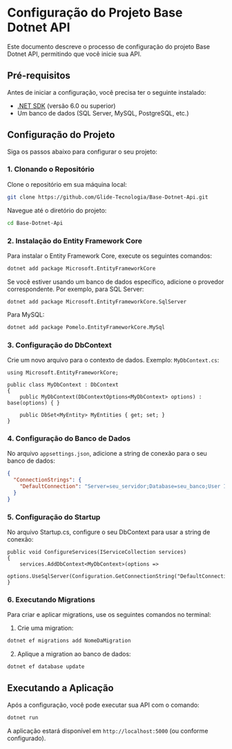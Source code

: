# Configuração do Projeto Base Dotnet API

Este documento descreve o processo de configuração do projeto Base Dotnet API, permitindo que você inicie sua API.

## Pré-requisitos

Antes de iniciar a configuração, você precisa ter o seguinte instalado:

- [.NET SDK](https://dotnet.microsoft.com/download/dotnet) (versão 6.0 ou superior)
- Um banco de dados (SQL Server, MySQL, PostgreSQL, etc.)

## Configuração do Projeto

Siga os passos abaixo para configurar o seu projeto:

### 1. Clonando o Repositório

Clone o repositório em sua máquina local:

```bash
git clone https://github.com/Glide-Tecnologia/Base-Dotnet-Api.git
```

Navegue até o diretório do projeto:

```bash
cd Base-Dotnet-Api
```

### 2. Instalação do Entity Framework Core

Para instalar o Entity Framework Core, execute os seguintes comandos:

```bash
dotnet add package Microsoft.EntityFrameworkCore
```

Se você estiver usando um banco de dados específico, adicione o provedor correspondente. Por exemplo, para SQL Server:

```
dotnet add package Microsoft.EntityFrameworkCore.SqlServer
```

Para MySQL:

```bash
dotnet add package Pomelo.EntityFrameworkCore.MySql
```

### 3. Configuração do DbContext

Crie um novo arquivo para o contexto de dados. Exemplo: `MyDbContext.cs`:

```Csharp
using Microsoft.EntityFrameworkCore;

public class MyDbContext : DbContext
{
    public MyDbContext(DbContextOptions<MyDbContext> options) : base(options) { }

    public DbSet<MyEntity> MyEntities { get; set; }
}
```

### 4. Configuração do Banco de Dados

No arquivo `appsettings.json`, adicione a string de conexão para o seu banco de dados:

```Json
{
  "ConnectionStrings": {
    "DefaultConnection": "Server=seu_servidor;Database=seu_banco;User Id=seu_usuario;Password=sua_senha;"
  }
}
```

### 5. Configuração do Startup

No arquivo Startup.cs, configure o seu DbContext para usar a string de conexão:

```Csharp
public void ConfigureServices(IServiceCollection services)
{
    services.AddDbContext<MyDbContext>(options =>
        options.UseSqlServer(Configuration.GetConnectionString("DefaultConnection")));
}
```

### 6. Executando Migrations

Para criar e aplicar migrations, use os seguintes comandos no terminal:

1. Crie uma migration:

```bash
dotnet ef migrations add NomeDaMigration
```
2. Aplique a migration ao banco de dados:
```bash
dotnet ef database update
```
## Executando a Aplicação

Após a configuração, você pode executar sua API com o comando:
```bash
dotnet run
```

A aplicação estará disponível em `http://localhost:5000` (ou conforme configurado).
